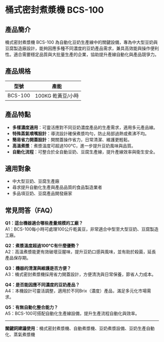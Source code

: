# 桶式密封煮漿機 BCS-100

## 產品簡介
桶式密封煮漿機 BCS-100 為自動化豆奶生產線中的關鍵設備，專為中大型豆奶與豆腐製造廠設計，能夠因應多種不同濃度的豆奶產品需求，兼具高效能與操作便利性。適合需要穩定品質與大批量生產的企業，協助提升產線自動化與產品競爭力。

## 產品規格

| 型號     | 產能                   |
|----------|------------------------|
| BCS-100  | 100KG 乾黃豆/小時      |

## 產品特點

- **多樣濃度適用**：可靈活應對不同豆奶濃度產品的生產需求，適用多元產品線。
- **特殊蒸氣噴嘴設計**：導流設計確保煮漿均勻，防止局部過熱或煮沸不均。
- **簡易省力開蓋設計**：開關蓋操作省力，日常清潔、維護更輕鬆。
- **高溫煮漿**：煮漿溫度可超過100°C，進一步提升豆奶風味與品質。
- **自動化流程**：可整合於全自動豆奶、豆腐生產線，提升產線效率與衛生安全。

## 適用對象
- 中大型豆奶、豆腐生產廠
- 尋求提升自動化生產與產品品質的食品製造業者
- 多品項豆奶、豆腐產品開發廠家

## 常見問答（FAQ）

**Q1：這台機器適合哪些產量規模的工廠？**  
A1：BCS-100每小時可處理100公斤乾黃豆，非常適合中型至大型豆奶、豆腐製造工廠。

**Q2：煮漿溫度超過100°C有什麼優勢？**  
A2：高溫煮漿能更有效破壞豆腥味，提升豆奶口感與風味，並有助於殺菌，延長產品保存期。

**Q3：機器的清潔與維護是否方便？**  
A3：桶式密封煮漿機採用省力開蓋設計，方便清洗與日常保養，節省人力成本。

**Q4：是否能因應不同濃度的豆奶產品？**  
A4：本機設計可靈活調整，適用於不同Brix（濃度）產品，滿足多元化市場需求。

**Q5：有無自動化整合能力？**  
A5：BCS-100可搭配自動化生產線設備，提升生產流程自動化與效率。

---

**關鍵詞建議使用**：桶式密封煮漿機、自動煮漿機、豆奶煮漿設備、豆奶生產自動化、蒸氣煮漿機